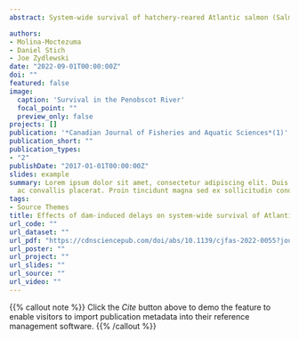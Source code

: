 ```yaml
---
abstract: System-wide survival of hatchery-reared Atlantic salmon (Salmo salar) smolts was evaluated (2017–2019) in the Penobscot River and compared to survival estimates from previous years that spanned major changes (2005–2016). This system was transformed through two dam removals in 2012 and construction of a nature-like passage structure at a third. The main stem had three dams (five prior to 2012), while the main tributary had four dams (one with the new nature-like passage). We estimated survival using acoustic telemetry mark–recapture (n = 1482) from 2017 to 2019. Six release sites and two release dates were included to assess system-wide survival. Survival from 2017 to 2019 was higher than previous years, with total cumulative survival > 0.75, independently of year and release sites, compared to survival of 0.5 in previous years. These years coincided with exceptional high flows not seen previously. We found an effect of delays on survival, longer delays associated with lower survival. Overall, survival in these years increased in all reaches relative to previous years except for one dam, Weldon Dam, which was a site of sustained high mortality.

authors:
- Molina-Moctezuma
- Daniel Stich
- Joe Zydlewski
date: "2022-09-01T00:00:00Z"
doi: ""
featured: false
image:
  caption: 'Survival in the Penobscot River'
  focal_point: ""
  preview_only: false
projects: []
publication: '*Canadian Journal of Fisheries and Aquatic Sciences*(1)'
publication_short: ""
publication_types:
- "2"
publishDate: "2017-01-01T00:00:00Z"
slides: example
summary: Lorem ipsum dolor sit amet, consectetur adipiscing elit. Duis posuere tellus
  ac convallis placerat. Proin tincidunt magna sed ex sollicitudin condimentum.
tags:
- Source Themes
title: Effects of dam-induced delays on system-wide survival of Atlantic salmon smolts during high-flow, high-survival years in the Penobscot River, Maine, USA
url_code: ""
url_dataset: ""
url_pdf: "https://cdnsciencepub.com/doi/abs/10.1139/cjfas-2022-0055?journalCode=cjfas"
url_poster: ""
url_project: ""
url_slides: ""
url_source: ""
url_video: ""
---
```


{{% callout note %}}
Click the *Cite* button above to demo the feature to enable visitors to import publication metadata into their reference management software.
{{% /callout %}}


